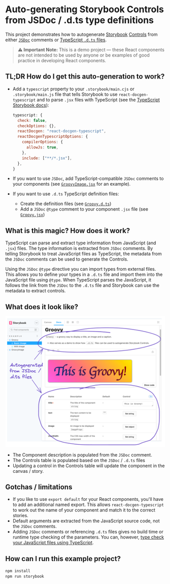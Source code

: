 # Auto-generating Storybook Controls from JSDoc / .d.ts type definitions

This project demonstrates how to autogenerate [Storybook](https://storybook.js.org/) [Controls](https://storybook.js.org/docs/react/essentials/controls) from either [`JSDoc`](https://www.typescriptlang.org/docs/handbook/jsdoc-supported-types.html) comments or [TypeScript `.d.ts` files](https://www.typescriptlang.org/docs/handbook/declaration-files/introduction.html).

> **:warning: Important Note:** This is a demo project — these React components are not intended to be used by anyone or be examples of good practice in developing React components.

## TL;DR How do I get this auto-generation to work?

- Add a `typescript` property to your `.storybook/main.cjs` or `.storybook/main.js` file that tells Storybook to use `react-docgen-typescript` and to parse `.jsx` files with TypeScript (see the [TypeScript Storybook docs](https://storybook.js.org/docs/react/configure/typescript)):

  ```js
  typescript: {
    check: false,
    checkOptions: {},
    reactDocgen: "react-docgen-typescript",
    reactDocgenTypescriptOptions: {
      compilerOptions: {
        allowJs: true,
      },
      include: ["**/*.jsx"],
    },
  }
  ```

- If you want to use `JSDoc`, add TypeScript-compatible `JSDoc` comments to your components (see [`GroovyImage.jsx`](/src/components/GroovyImage.jsx) for an example).
- If you want to use `.d.ts` TypeScript definition files:
  - Create the definition files (see [`Groovy.d.ts`](/src/components/Groovy.d.ts))
  - Add a `JSDoc` `@type` comment to your component `.jsx` file (see [`Groovy.jsx`](/src/components/Groovy.jsx))

## What is this magic? How does it work?

TypeScript can parse and extract type information from JavaScript (and `.jsx`) files. The type information is extracted from `JSDoc` comments. By telling Storybook to treat JavaScript files as TypeScript, the metadata from the `JSDoc` comments can be used to generate the Controls.

Using the `JSDoc` `@type` directive you can import types from external files. This allows you to define your types in a `.d.ts` file and import them into the JavaScript file using `@type`. When TypeScript parses the JavaScript, it follows the link from the `JSDoc` to the `.d.ts` file and Storybook can use the metadata to extract controls.

## What does it look like?

![A screenshot of the Storybook demo](./demo.png)

- The Component description is populated from the `JSDoc` comment.
- The Controls table is populated based on the `JSDoc` / `.d.ts` files
- Updating a control in the Controls table will update the component in the canvas / story.

## Gotchas / limitations

- If you like to use `export default` for your React components, you'll have to add an additional named export. This allows `react-docgen-typescript` to work out the name of your component and match it to the correct stories.
- Default arguments are extracted from the JavaScript source code, not the `JSDoc` comments.
- Adding `JSDoc` comments or referencing `.d.ts` files gives no build time or runtime type checking of the parameters. You can, however, [type check your JavaScript files using TypeScript](https://www.typescriptlang.org/docs/handbook/type-checking-javascript-files.html).

## How can I run this example project?

```sh
npm install
npm run storybook
```

